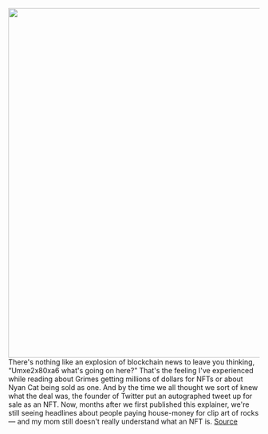 <img src='https://cdn.vox-cdn.com/thumbor/_rw6XhJ3hVZ7_ThnekECYB0qhFo=/0x0:1252x974/1200x800/filters:focal(526x387:726x587)/cdn.vox-cdn.com/uploads/chorus_image/image/68904499/Screen_Shot_2021_03_02_at_3.21.50_PM.0.png' width='700px' /><br/>
There's nothing like an explosion of blockchain news to leave you thinking, “Umxe2x80xa6 what's going on here?” That's the feeling I've experienced while reading about Grimes getting millions of dollars for NFTs or about Nyan Cat being sold as one. And by the time we all thought we sort of knew what the deal was, the founder of Twitter put an autographed tweet up for sale as an NFT. Now, months after we first published this explainer, we're still seeing headlines about people paying house-money for clip art of rocks — and my mom still doesn't really understand what an NFT is.
<a href='https://www.theverge.com/22310188/nft-explainer-what-is-blockchain-crypto-art-faq'> Source <a/>